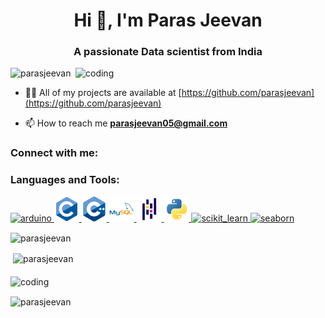 
<h1 align="center">Hi 👋, I'm Paras Jeevan</h1>
<h3 align="center">A passionate Data scientist from India</h3>
<img align="right" alt="coding" width="400" src="https://blog.drumup.io/wp-content/uploads/2018/02/source.gif">


<p align="left"> <img src="https://komarev.com/ghpvc/?username=parasjeevan&label=Profile%20views&color=0e75b6&style=flat" alt="parasjeevan" /> </p>

- 👨‍💻 All of my projects are available at [https://github.com/parasjeevan](https://github.com/parasjeevan)

- 📫 How to reach me **parasjeevan05@gmail.com**

<h3 align="left">Connect with me:</h3>
<p align="left">
</p>

<h3 align="left">Languages and Tools:</h3>

<p align="left">
<a href="https://www.arduino.cc/" target="_blank" rel="noreferrer"> <img src="https://cdn.worldvectorlogo.com/logos/arduino-1.svg" alt="arduino" width="40" height="40"/> </a>
<a href="https://www.cprogramming.com/" target="_blank" rel="noreferrer"> <img src="https://raw.githubusercontent.com/devicons/devicon/master/icons/c/c-original.svg" alt="c" width="40" height="40"/> </a> 
<a href="https://www.w3schools.com/cpp/" target="_blank" rel="noreferrer"> <img src="https://raw.githubusercontent.com/devicons/devicon/master/icons/cplusplus/cplusplus-original.svg" alt="cplusplus" width="40" height="40"/> </a>
<a href="https://www.mysql.com/" target="_blank" rel="noreferrer"> <img src="https://raw.githubusercontent.com/devicons/devicon/master/icons/mysql/mysql-original-wordmark.svg" alt="mysql" width="40" height="40"/> </a> 
<a href="https://pandas.pydata.org/" target="_blank" rel="noreferrer"> <img src="https://raw.githubusercontent.com/devicons/devicon/2ae2a900d2f041da66e950e4d48052658d850630/icons/pandas/pandas-original.svg" alt="pandas" width="40" height="40"/> </a> 
<a href="https://www.python.org" target="_blank" rel="noreferrer"> <img src="https://raw.githubusercontent.com/devicons/devicon/master/icons/python/python-original.svg" alt="python" width="40" height="40"/> </a>
<a href="https://scikit-learn.org/" target="_blank" rel="noreferrer"> <img src="https://upload.wikimedia.org/wikipedia/commons/0/05/Scikit_learn_logo_small.svg" alt="scikit_learn" width="40" height="40"/> </a> 
<a href="https://seaborn.pydata.org/" target="_blank" rel="noreferrer"> <img src="https://seaborn.pydata.org/_images/logo-mark-lightbg.svg" alt="seaborn" width="40" height="40"/> </a> 
</p>

<p><img align="center" src="https://github-readme-stats.vercel.app/api/top-langs?username=parasjeevan&show_icons=true&locale=en&layout=compact" alt="parasjeevan" /></p>

<p>&nbsp;<img align="center" src="https://github-readme-stats.vercel.app/api?username=parasjeevan&show_icons=true&locale=en" alt="parasjeevan" />
</p><img align="middle" alt="coding" width="400" src="https://24.media.tumblr.com/03c9505cfe9473d13619cd18a98d90e5/tumblr_n3xetmlDS41qav3uso1_500.gif">
<p><img align="center" src="https://github-readme-streak-stats.herokuapp.com/?user=parasjeevan&" alt="parasjeevan" />
</p>


